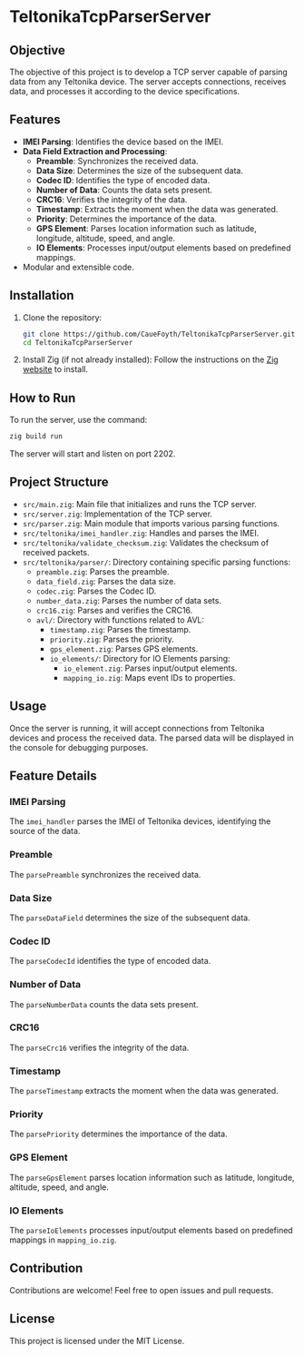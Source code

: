 # TeltonikaTcpParserServer

## Objective

The objective of this project is to develop a TCP server capable of parsing data from any Teltonika device. The server accepts connections, receives data, and processes it according to the device specifications.

## Features

- **IMEI Parsing**: Identifies the device based on the IMEI.
- **Data Field Extraction and Processing**:
  - **Preamble**: Synchronizes the received data.
  - **Data Size**: Determines the size of the subsequent data.
  - **Codec ID**: Identifies the type of encoded data.
  - **Number of Data**: Counts the data sets present.
  - **CRC16**: Verifies the integrity of the data.
  - **Timestamp**: Extracts the moment when the data was generated.
  - **Priority**: Determines the importance of the data.
  - **GPS Element**: Parses location information such as latitude, longitude, altitude, speed, and angle.
  - **IO Elements**: Processes input/output elements based on predefined mappings.
- Modular and extensible code.

## Installation

1. Clone the repository:
    ```sh
    git clone https://github.com/CaueFoyth/TeltonikaTcpParserServer.git
    cd TeltonikaTcpParserServer
    ```

2. Install Zig (if not already installed):
    Follow the instructions on the [Zig website](https://ziglang.org/download/) to install.

## How to Run

To run the server, use the command:

```sh
zig build run
```

The server will start and listen on port 2202.

## Project Structure

- `src/main.zig`: Main file that initializes and runs the TCP server.
- `src/server.zig`: Implementation of the TCP server.
- `src/parser.zig`: Main module that imports various parsing functions.
- `src/teltonika/imei_handler.zig`: Handles and parses the IMEI.
- `src/teltonika/validate_checksum.zig`: Validates the checksum of received packets.
- `src/teltonika/parser/`: Directory containing specific parsing functions:
  - `preamble.zig`: Parses the preamble.
  - `data_field.zig`: Parses the data size.
  - `codec.zig`: Parses the Codec ID.
  - `number_data.zig`: Parses the number of data sets.
  - `crc16.zig`: Parses and verifies the CRC16.
  - `avl/`: Directory with functions related to AVL:
    - `timestamp.zig`: Parses the timestamp.
    - `priority.zig`: Parses the priority.
    - `gps_element.zig`: Parses GPS elements.
    - `io_elements/`: Directory for IO Elements parsing:
      - `io_element.zig`: Parses input/output elements.
      - `mapping_io.zig`: Maps event IDs to properties.

## Usage

Once the server is running, it will accept connections from Teltonika devices and process the received data. The parsed data will be displayed in the console for debugging purposes.

## Feature Details

### IMEI Parsing

The `imei_handler` parses the IMEI of Teltonika devices, identifying the source of the data.

### Preamble

The `parsePreamble` synchronizes the received data.

### Data Size

The `parseDataField` determines the size of the subsequent data.

### Codec ID

The `parseCodecId` identifies the type of encoded data.

### Number of Data

The `parseNumberData` counts the data sets present.

### CRC16

The `parseCrc16` verifies the integrity of the data.

### Timestamp

The `parseTimestamp` extracts the moment when the data was generated.

### Priority

The `parsePriority` determines the importance of the data.

### GPS Element

The `parseGpsElement` parses location information such as latitude, longitude, altitude, speed, and angle.

### IO Elements

The `parseIoElements` processes input/output elements based on predefined mappings in `mapping_io.zig`.

## Contribution

Contributions are welcome! Feel free to open issues and pull requests.

## License

This project is licensed under the MIT License.
